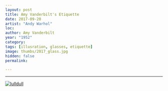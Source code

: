 ```yaml
---
layout: post
title: Amy Vanderbilt's Etiquette
date: 2017-09-20
artist: "Andy Warhol"
loc: 
author: Amy Vanderbilt
year: "1952"
category: 
tags: [illusration, glasses, etiquette]
image: thumbs/2017_glass.jpg
hidden: false
permalink:

---
```






---


<div class="post_image">
	<a href="{{ site.baseurl }}/images/posts/2017_glass/001.jpg" target="_blank">
	<img src="{{ site.baseurl }}/images/posts/2017_glass/001.jpg" alt="lulldull"></a>
</div>

